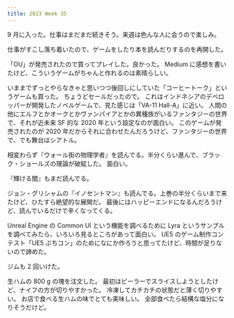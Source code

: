 ```yaml
---
title: 2023 Week 35
---
```


9 月に入った。仕事はまだまだ続きそう。来週は色んな人に会うので楽しみ。

仕事がすこし落ち着いたので、ゲームをしたり本を読んだりするのを再開した。

「OU」が発売されたので買ってプレイした。良かった。
Medium に感想を書いたけど、こういうゲームがちゃんと作れるのは素晴らしい。

いままでずっとやらなきゃと思いつつ後回しにしていた「コーヒートーク」というゲームも買った。
ちょうどセールだったので。
これはインドネシアのデベロッパーが開発したノベルゲームで、見た感じは「VA-11 Hall-A」に近い。
人間の他にエルフとかオークとかヴァンパイアとかの異種族がいるファンタジーの世界で、それが近未来 SF 的な 2020 年という設定なのが面白い。
このゲームが発売されたのが 2020 年だからそれに合わせたんだろうけど、ファンタジーの世界で、でも舞台はシアトル。

相変わらず『ウォール街の物理学者』を読んでる。半分くらい進んで、ブラック・ショールズの理論が破綻した。
面白い。

『輝ける闇』もまだ読んでる。

ジョン・グリシャムの『イノセントマン』も読んでる。上巻の半分くらいまで来たけど、ひたすら絶望的な展開だ。
最後にはハッピーエンドになるんだろうけど、読んでいるだけで辛くなってくる。

Unreal Engine の Common UI という機能を調べるために Lyra というサンプルを調べてみたら、いろいろ見るところがあって面白い。
UE5 のゲーム制作コンテスト「UE5 ぷちコン」のためになにか作ろうと思ってたけど、時間が足りないので諦めた。

ジムも 2 回いけた。

生ハムの 800 g の塊を注文した。
最初はピーラーでスライスしようとしたけど、ナイフの方が切りやすかった。
冷凍してカチカチの状態だと薄く切りやすい。
お店で食べる生ハムの味でとても美味しい。
全部食べたら結構な塩分になりそうだけど。
